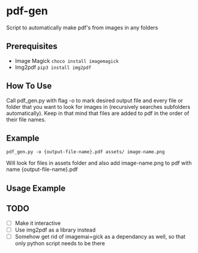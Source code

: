 # pdf-gen
Script to automatically make pdf's from images in any folders

## Prerequisites
* Image Magick
	`choco install imagemagick`
* Img2pdf
	`pip3 install img2pdf`

## How To Use
Call pdf_gen.py with flag -o to mark desired output file and every file or folder that you want to look for images in (recursively searches subfolders automatically).
Keep in that mind that files are added to pdf in the order of their file names.

## Example
`pdf_gen.py -o {output-file-name}.pdf assets/ image-name.png`

Will look for files in assets folder and also add image-name.png to pdf with name {output-file-name}.pdf

## Usage Example


## TODO
- [ ] Make it interactive
- [ ] Use img2pdf as a library instead
- [ ] Somehow get rid of imagemai=gick as a dependancy as well, so that only python script needs to be there
